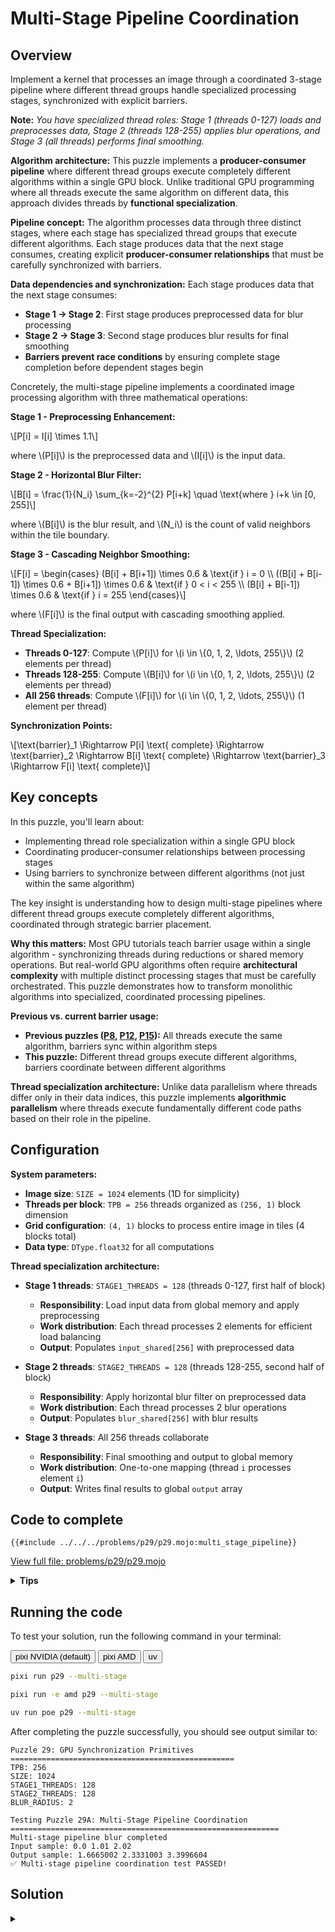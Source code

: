 # Multi-Stage Pipeline Coordination

## Overview

Implement a kernel that processes an image through a coordinated 3-stage pipeline where different thread groups handle specialized processing stages, synchronized with explicit barriers.

**Note:** _You have specialized thread roles: Stage 1 (threads 0-127) loads and preprocesses data, Stage 2 (threads 128-255) applies blur operations, and Stage 3 (all threads) performs final smoothing._

**Algorithm architecture:** This puzzle implements a **producer-consumer pipeline** where different thread groups execute completely different algorithms within a single GPU block. Unlike traditional GPU programming where all threads execute the same algorithm on different data, this approach divides threads by **functional specialization**.

**Pipeline concept:** The algorithm processes data through three distinct stages, where each stage has specialized thread groups that execute different algorithms. Each stage produces data that the next stage consumes, creating explicit **producer-consumer relationships** that must be carefully synchronized with barriers.

**Data dependencies and synchronization:** Each stage produces data that the next stage consumes:

- **Stage 1 → Stage 2**: First stage produces preprocessed data for blur processing
- **Stage 2 → Stage 3**: Second stage produces blur results for final smoothing
- **Barriers prevent race conditions** by ensuring complete stage completion before dependent stages begin

Concretely, the multi-stage pipeline implements a coordinated image processing algorithm with three mathematical operations:

**Stage 1 - Preprocessing Enhancement:**

\\[P[i] = I[i] \times 1.1\\]

where \\(P[i]\\) is the preprocessed data and \\(I[i]\\) is the input data.

**Stage 2 - Horizontal Blur Filter:**

\\[B[i] = \frac{1}{N_i} \sum_{k=-2}^{2} P[i+k] \quad \text{where } i+k \in [0, 255]\\]

where \\(B[i]\\) is the blur result, and \\(N_i\\) is the count of valid neighbors within the tile boundary.

**Stage 3 - Cascading Neighbor Smoothing:**

\\[F[i] = \begin{cases}
(B[i] + B[i+1]) \times 0.6 & \text{if } i = 0 \\\\
((B[i] + B[i-1]) \times 0.6 + B[i+1]) \times 0.6 & \text{if } 0 < i < 255 \\\\
(B[i] + B[i-1]) \times 0.6 & \text{if } i = 255
\end{cases}\\]

where \\(F[i]\\) is the final output with cascading smoothing applied.

**Thread Specialization:**

- **Threads 0-127**: Compute \\(P[i]\\) for \\(i \in \\{0, 1, 2, \ldots, 255\\}\\) (2 elements per thread)
- **Threads 128-255**: Compute \\(B[i]\\) for \\(i \in \\{0, 1, 2, \ldots, 255\\}\\) (2 elements per thread)
- **All 256 threads**: Compute \\(F[i]\\) for \\(i \in \\{0, 1, 2, \ldots, 255\\}\\) (1 element per thread)

**Synchronization Points:**

\\[\text{barrier}_1 \Rightarrow P[i] \text{ complete} \Rightarrow \text{barrier}_2 \Rightarrow B[i] \text{ complete} \Rightarrow \text{barrier}_3 \Rightarrow F[i] \text{ complete}\\]

## Key concepts

In this puzzle, you'll learn about:

- Implementing thread role specialization within a single GPU block
- Coordinating producer-consumer relationships between processing stages
- Using barriers to synchronize between different algorithms (not just within the same algorithm)

The key insight is understanding how to design multi-stage pipelines where different thread groups execute completely different algorithms, coordinated through strategic barrier placement.

**Why this matters:** Most GPU tutorials teach barrier usage within a single algorithm - synchronizing threads during reductions or shared memory operations. But real-world GPU algorithms often require **architectural complexity** with multiple distinct processing stages that must be carefully orchestrated. This puzzle demonstrates how to transform monolithic algorithms into specialized, coordinated processing pipelines.

**Previous vs. current barrier usage:**

- **Previous puzzles ([P8](../puzzle_08/puzzle_08.md), [P12](../puzzle_12/puzzle_12.md), [P15](../puzzle_15/puzzle_15.md)):** All threads execute the same algorithm, barriers sync within algorithm steps
- **This puzzle:** Different thread groups execute different algorithms, barriers coordinate between different algorithms

**Thread specialization architecture:** Unlike data parallelism where threads differ only in their data indices, this puzzle implements **algorithmic parallelism** where threads execute fundamentally different code paths based on their role in the pipeline.

## Configuration

**System parameters:**

- **Image size**: `SIZE = 1024` elements (1D for simplicity)
- **Threads per block**: `TPB = 256` threads organized as `(256, 1)` block dimension
- **Grid configuration**: `(4, 1)` blocks to process entire image in tiles (4 blocks total)
- **Data type**: `DType.float32` for all computations

**Thread specialization architecture:**

- **Stage 1 threads**: `STAGE1_THREADS = 128` (threads 0-127, first half of block)
  - **Responsibility**: Load input data from global memory and apply preprocessing
  - **Work distribution**: Each thread processes 2 elements for efficient load balancing
  - **Output**: Populates `input_shared[256]` with preprocessed data

- **Stage 2 threads**: `STAGE2_THREADS = 128` (threads 128-255, second half of block)
  - **Responsibility**: Apply horizontal blur filter on preprocessed data
  - **Work distribution**: Each thread processes 2 blur operations
  - **Output**: Populates `blur_shared[256]` with blur results

- **Stage 3 threads**: All 256 threads collaborate
  - **Responsibility**: Final smoothing and output to global memory
  - **Work distribution**: One-to-one mapping (thread `i` processes element `i`)
  - **Output**: Writes final results to global `output` array

## Code to complete

```mojo
{{#include ../../../problems/p29/p29.mojo:multi_stage_pipeline}}
```

<a href="{{#include ../_includes/repo_url.md}}/blob/main/problems/p29/p29.mojo" class="filename">View full file: problems/p29/p29.mojo</a>

<details>
<summary><strong>Tips</strong></summary>

<div class="solution-tips">

### **Thread role identification**

- Use thread index comparisons to determine which stage each thread should execute
- Stage 1: First half of threads (threads 0-127)
- Stage 2: Second half of threads (threads 128-255)
- Stage 3: All threads participate

### **Stage 1 approach**

- Identify Stage 1 threads using appropriate index comparison
- Each thread should handle multiple elements for load balancing
- Apply the preprocessing enhancement factor
- Implement proper boundary handling with zero-padding

### **Stage 2 approach**

- Identify Stage 2 threads and map their indices to processing range
- Implement the blur kernel by averaging neighboring elements
- Handle boundary conditions by only including valid neighbors
- Process multiple elements per thread for efficiency

### **Stage 3 approach**

- All threads participate in final processing
- Apply neighbor smoothing using the specified scaling factor
- Handle edge cases where neighbors may not exist
- Write results to global output with bounds checking

### **Synchronization strategy**

- Place barriers between stages to prevent race conditions
- Ensure each stage completes before dependent stages begin
- Use final barrier to guarantee completion before block exit

</div>
</details>

## Running the code

To test your solution, run the following command in your terminal:

<div class="code-tabs" data-tab-group="package-manager">
  <div class="tab-buttons">
    <button class="tab-button">pixi NVIDIA (default)</button>
    <button class="tab-button">pixi AMD</button>
    <button class="tab-button">uv</button>
  </div>
  <div class="tab-content">

```bash
pixi run p29 --multi-stage
```

  </div>
  <div class="tab-content">

```bash
pixi run -e amd p29 --multi-stage
```

  </div>
  <div class="tab-content">

```bash
uv run poe p29 --multi-stage
```

  </div>
</div>

After completing the puzzle successfully, you should see output similar to:

```
Puzzle 29: GPU Synchronization Primitives
==================================================
TPB: 256
SIZE: 1024
STAGE1_THREADS: 128
STAGE2_THREADS: 128
BLUR_RADIUS: 2

Testing Puzzle 29A: Multi-Stage Pipeline Coordination
============================================================
Multi-stage pipeline blur completed
Input sample: 0.0 1.01 2.02
Output sample: 1.6665002 2.3331003 3.3996604
✅ Multi-stage pipeline coordination test PASSED!
```

## Solution

<details class="solution-details">
<summary></summary>

```mojo
{{#include ../../../solutions/p29/p29.mojo:multi_stage_pipeline_solution}}
```

<div class="solution-explanation">

The key insight is recognizing this as a **pipeline architecture problem** with thread role specialization:

1. **Design stage-specific thread groups**: Divide threads by function, not just by data
2. **Implement producer-consumer chains**: Stage 1 produces for Stage 2, Stage 2 produces for Stage 3
3. **Use strategic barrier placement**: Synchronize between different algorithms, not within the same algorithm
4. **Optimize memory access patterns**: Ensure coalesced reads and efficient shared memory usage

<strong>Complete Solution with Detailed Explanation</strong>

The multi-stage pipeline solution demonstrates sophisticated thread specialization and barrier coordination. This approach transforms a traditional monolithic GPU algorithm into a specialized, coordinated processing pipeline.

## **Pipeline architecture design**

The fundamental breakthrough in this puzzle is **thread specialization by role** rather than by data:

**Traditional approach:** All threads execute the same algorithm on different data

- Everyone performs identical operations (like reductions or matrix operations)
- Barriers synchronize threads within the same algorithm steps
- Thread roles differ only by data indices they process

**This puzzle's innovation:** Different thread groups execute completely different algorithms

- Threads 0-127 execute loading and preprocessing algorithms
- Threads 128-255 execute blur processing algorithms
- All threads collaborate in final smoothing algorithm
- Barriers coordinate between different algorithms, not within the same algorithm

## **Producer-consumer coordination**

Unlike previous puzzles where threads were peers in the same algorithm, this establishes explicit producer-consumer relationships:

- **Stage 1**: Producer (creates preprocessed data for Stage 2)
- **Stage 2**: Consumer (uses Stage 1 data) + Producer (creates blur data for Stage 3)
- **Stage 3**: Consumer (uses Stage 2 data)

## **Strategic barrier placement**

Understanding when barriers are necessary vs. wasteful:

- **Necessary**: Between dependent stages to prevent race conditions
- **Wasteful**: Within independent operations of the same stage
- **Performance insight**: Each barrier has a cost - use them strategically

**Critical synchronization points:**

1. **After Stage 1**: Prevent Stage 2 from reading incomplete preprocessed data
2. **After Stage 2**: Prevent Stage 3 from reading incomplete blur results
3. **After Stage 3**: Ensure all output writes complete before block termination

## **Thread utilization patterns**

- **Stage 1**: 50% utilization (128/256 threads active, 128 idle)
- **Stage 2**: 50% utilization (128 active, 128 idle)
- **Stage 3**: 100% utilization (all 256 threads active)

This demonstrates sophisticated **algorithmic parallelism** where different thread groups specialize in different computational tasks within a coordinated pipeline, moving beyond simple data parallelism to architectural thinking required for real-world GPU algorithms.

## **Memory hierarchy optimization**

**Shared memory architecture:**

- Two specialized buffers handle data flow between stages
- Global memory access minimized to boundary operations only
- All intermediate processing uses fast shared memory

**Access pattern benefits:**

- **Stage 1**: Coalesced global memory reads for input loading
- **Stage 2**: Fast shared memory reads for blur processing
- **Stage 3**: Coalesced global memory writes for output

## **Real-world applications**

This pipeline architecture pattern is fundamental to:

**Image processing pipelines:**

- Multi-stage filters (blur, sharpen, edge detection in sequence)
- Color space conversions (RGB → HSV → processing → RGB)
- Noise reduction with multiple algorithm passes

**Scientific computing:**

- Stencil computations with multi-stage finite difference methods
- Signal processing with filtering, transformation, and analysis pipelines
- Computational fluid dynamics with multi-stage solver iterations

**Machine learning:**

- Neural network layers with specialized thread groups for different operations
- Data preprocessing pipelines (load, normalize, augment in coordinated stages)
- Batch processing where different thread groups handle different operations

## **Key technical insights**

**Algorithmic vs. data parallelism:**

- **Data parallelism**: Threads execute identical code on different data elements
- **Algorithmic parallelism**: Threads execute fundamentally different algorithms based on their specialized roles

**Barrier usage philosophy:**

- **Strategic placement**: Barriers only where necessary to prevent race conditions between dependent stages
- **Performance consideration**: Each barrier incurs synchronization overhead - use sparingly but correctly
- **Correctness guarantee**: Proper barrier placement ensures deterministic results regardless of thread execution timing

**Thread specialization benefits:**

- **Algorithmic optimization**: Each stage can be optimized for its specific computational pattern
- **Memory access optimization**: Different stages can use different memory access strategies
- **Resource utilization**: Complex algorithms can be decomposed into specialized, efficient components

This solution demonstrates how to design sophisticated GPU algorithms that leverage thread specialization and strategic synchronization for complex multi-stage computations, moving beyond simple parallel loops to architectural approaches used in production GPU software.

</details>

